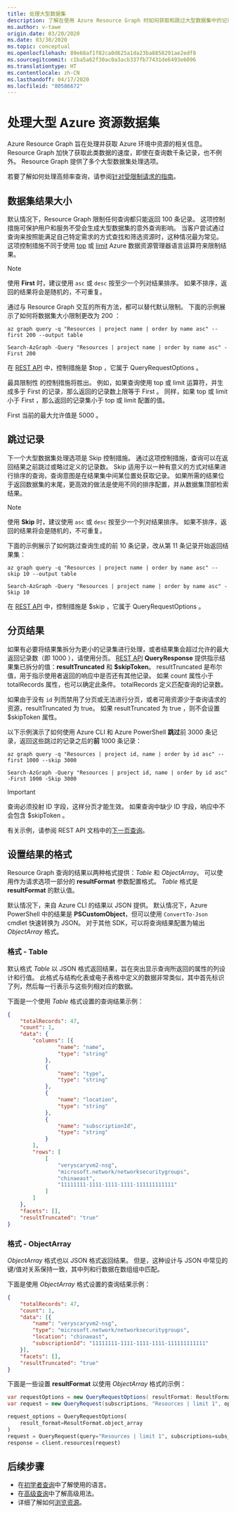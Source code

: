 ```yaml
---
title: 处理大型数据集
description: 了解在使用 Azure Resource Graph 时如何获取和跳过大型数据集中的记录、设置其格式以及对其进行分页。
ms.author: v-tawe
origin.date: 03/20/2020
ms.date: 03/30/2020
ms.topic: conceptual
ms.openlocfilehash: 89e68af1f82ca0d625a1da23ba8858291ae2edf8
ms.sourcegitcommit: c1ba5a62f30ac0a3acb337fb77431de6493e6096
ms.translationtype: HT
ms.contentlocale: zh-CN
ms.lasthandoff: 04/17/2020
ms.locfileid: "80586672"
---
```

# <a name="working-with-large-azure-resource-data-sets"></a>处理大型 Azure 资源数据集

Azure Resource Graph 旨在处理并获取 Azure 环境中资源的相关信息。 Resource Graph 加快了获取此类数据的速度，即使在查询数千条记录，也不例外。 Resource Graph 提供了多个大型数据集处理选项。

若要了解如何处理高频率查询，请参阅[针对受限制请求的指南](./guidance-for-throttled-requests.md)。

## <a name="data-set-result-size"></a>数据集结果大小

默认情况下，Resource Graph 限制任何查询都只能返回 100  条记录。 这项控制措施可保护用户和服务不受会生成大型数据集的意外查询影响。 当客户尝试通过查询来按照能满足自己特定需求的方式查找和筛选资源时，这种情况最为常见。 这项控制措施不同于使用 [top](https://docs.microsoft.com/azure/kusto/query/topoperator) 或 [limit](https://docs.microsoft.com/azure/kusto/query/limitoperator) Azure 数据资源管理器语言运算符来限制结果。

> [!NOTE]
> 使用 **First** 时，建议使用 `asc` 或 `desc` 按至少一个列对结果排序。 如果不排序，返回的结果将会是随机的，不可重复。

通过与 Resource Graph 交互的所有方法，都可以替代默认限制。 下面的示例展示了如何将数据集大小限制更改为 200  ：

```azurecli
az graph query -q "Resources | project name | order by name asc" --first 200 --output table
```

```azurepowershell
Search-AzGraph -Query "Resources | project name | order by name asc" -First 200
```

在 [REST API](https://docs.microsoft.com/rest/api/azureresourcegraph/resourcegraph(2018-09-01-preview)/resources/resources) 中，控制措施是 $top  ，它属于 QueryRequestOptions  。

最具限制性  的控制措施将胜出。 例如，如果查询使用 top  或 limit  运算符，并生成多于 First  的记录，那么返回的记录数上限等于 First  。 同样，如果 top  或 limit  小于 First  ，那么返回的记录集小于 top  或 limit  配置的值。

First  当前的最大允许值是 5000  。

## <a name="skipping-records"></a>跳过记录

下一个大型数据集处理选项是 Skip  控制措施。 通过这项控制措施，查询可以在返回结果之前跳过或略过定义的记录数。 Skip  适用于以一种有意义的方式对结果进行排序的查询，查询意图是在结果集中间某位置处获取记录。 如果所需的结果位于返回数据集的末尾，更高效的做法是使用不同的排序配置，并从数据集顶部检索结果。

> [!NOTE]
> 使用 **Skip** 时，建议使用 `asc` 或 `desc` 按至少一个列对结果排序。 如果不排序，返回的结果将会是随机的，不可重复。

下面的示例展示了如何跳过查询生成的前 10  条记录，改从第 11 条记录开始返回结果集：

```azurecli
az graph query -q "Resources | project name | order by name asc" --skip 10 --output table
```

```azurepowershell
Search-AzGraph -Query "Resources | project name | order by name asc" -Skip 10
```

在 [REST API](https://docs.microsoft.com/rest/api/azureresourcegraph/resourcegraph(2018-09-01-preview)/resources/resources) 中，控制措施是 $skip  ，它属于 QueryRequestOptions  。

## <a name="paging-results"></a>分页结果

如果有必要将结果集拆分为更小的记录集进行处理，或者结果集会超过允许的最大返回记录数（即 1000  ），请使用分页。 [REST API](https://docs.microsoft.com/rest/api/azureresourcegraph/resourcegraph(2018-09-01-preview)/resources/resources) **QueryResponse** 提供指示结果集已拆分的值：**resultTruncated** 和 **$skipToken**。
resultTruncated  是布尔值，用于指示使用者返回的响应中是否还有其他记录。 如果 count  属性小于 totalRecords  属性，也可以确定此条件。 totalRecords  定义匹配查询的记录数。

 如果由于没有 `id` 列而禁用了分页或无法进行分页，或者可用资源少于查询请求的资源，resultTruncated 为 true。 如果 resultTruncated  为 true  ，则不会设置 $skipToken  属性。

以下示例演示了如何使用 Azure CLI 和 Azure PowerShell **跳过**前 3000 条记录，返回这些跳过的记录之后的**前** 1000 条记录：

```azurecli
az graph query -q "Resources | project id, name | order by id asc" --first 1000 --skip 3000
```

```azurepowershell
Search-AzGraph -Query "Resources | project id, name | order by id asc" -First 1000 -Skip 3000
```

> [!IMPORTANT]
> 查询必须投射  ID  字段，这样分页才能生效。 如果查询中缺少 ID 字段，响应中不会包含 $skipToken  。

有关示例，请参阅 REST API 文档中的[下一页查询](https://docs.microsoft.com/rest/api/azureresourcegraph/resourcegraph(2018-09-01-preview)/resources/resources#next-page-query)。

## <a name="formatting-results"></a>设置结果的格式

Resource Graph 查询的结果以两种格式提供：_Table_ 和 _ObjectArray_。 可以使用作为请求选项一部分的 **resultFormat** 参数配置格式。 _Table_ 格式是 **resultFormat** 的默认值。

默认情况下，来自 Azure CLI 的结果以 JSON 提供。 默认情况下，Azure PowerShell 中的结果是 **PSCustomObject**，但可以使用 `ConvertTo-Json` cmdlet 快速转换为 JSON。 对于其他 SDK，可以将查询结果配置为输出 _ObjectArray_ 格式。

### <a name="format---table"></a>格式 - Table

默认格式 _Table_ 以 JSON 格式返回结果，旨在突出显示查询所返回的属性的列设计和行值。 此格式与结构化表或电子表格中定义的数据非常类似，其中首先标识了列，然后每一行表示与这些列相对应的数据。

下面是一个使用 _Table_ 格式设置的查询结果示例：

```json
{
    "totalRecords": 47,
    "count": 1,
    "data": {
        "columns": [{
                "name": "name",
                "type": "string"
            },
            {
                "name": "type",
                "type": "string"
            },
            {
                "name": "location",
                "type": "string"
            },
            {
                "name": "subscriptionId",
                "type": "string"
            }
        ],
        "rows": [
            [
                "veryscaryvm2-nsg",
                "microsoft.network/networksecuritygroups",
                "chinaeast",
                "11111111-1111-1111-1111-111111111111"
            ]
        ]
    },
    "facets": [],
    "resultTruncated": "true"
}
```

### <a name="format---objectarray"></a>格式 - ObjectArray

_ObjectArray_ 格式也以 JSON 格式返回结果。 但是，这种设计与 JSON 中常见的键/值对关系保持一致，其中列和行数据在数组组中匹配。

下面是使用 _ObjectArray_ 格式设置的查询结果示例：

```json
{
    "totalRecords": 47,
    "count": 1,
    "data": [{
        "name": "veryscaryvm2-nsg",
        "type": "microsoft.network/networksecuritygroups",
        "location": "chinaeast",
        "subscriptionId": "11111111-1111-1111-1111-111111111111"
    }],
    "facets": [],
    "resultTruncated": "true"
}
```

下面是一些设置 **resultFormat** 以使用 _ObjectArray_ 格式的示例：

```csharp
var requestOptions = new QueryRequestOptions( resultFormat: ResultFormat.ObjectArray);
var request = new QueryRequest(subscriptions, "Resources | limit 1", options: requestOptions);
```

```python
request_options = QueryRequestOptions(
    result_format=ResultFormat.object_array
)
request = QueryRequest(query="Resources | limit 1", subscriptions=subs_list, options=request_options)
response = client.resources(request)
```

## <a name="next-steps"></a>后续步骤

- 在[初学者查询](../samples/starter.md)中了解使用的语言。
- 在[高级查询](../samples/advanced.md)中了解高级用法。
- 详细了解如何[浏览资源](explore-resources.md)。